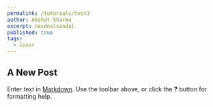 ```yaml
---
permalink: /tutorials/test3
author: Akshat Sharma
excerpt: nasdnalsandal
published: true
tags: 
  - iosxr
---
```

## A New Post

Enter text in [Markdown](http://daringfireball.net/projects/markdown/). Use the toolbar above, or click the **?** button for formatting help.

